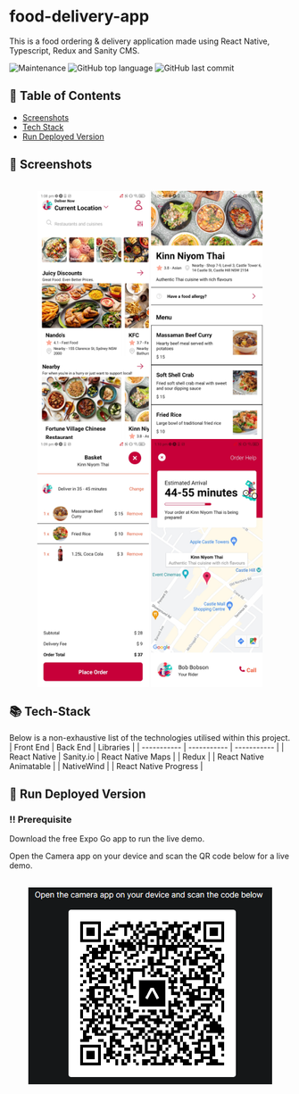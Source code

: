 # food-delivery-app
This is a food ordering &amp; delivery application made using React Native, Typescript, Redux and Sanity CMS.

![Maintenance](https://img.shields.io/maintenance/yes/2023)
![GitHub top language](https://img.shields.io/github/languages/top/m-foskett/food-delivery-app)
![GitHub last commit](https://img.shields.io/github/last-commit/m-foskett/food-delivery-app)

## :scroll: Table of Contents
- [Screenshots](#iphone-screenshots)
- [Tech Stack](#books-tech-stack)
- [Run Deployed Version](#running-run-deployed-version)

## :iphone: Screenshots
<div style="display: inline_block" align="center"><br>
 <img align="center" alt="Home Screen"  width="200" src="/assets/home_screen.jpg">
 <img align="center" alt="Restaurant Screen"  width="200" src="/assets/restaurant_screen.jpg">
 <img align="center" alt="Basket Screen"  width="200" src="/assets/basket_screen.jpg">
 <img align="center" alt="Delivery Screen"  width="200" src="/assets/delivery_screen.jpg">
</div>

## :books: Tech-Stack
Below is a non-exhaustive list of the technologies utilised within this project.
| Front End | Back End | Libraries |
| ----------- | ----------- | ----------- | 
| React Native | Sanity.io | React Native Maps |
| Redux |             | React Native Animatable |
| NativeWind |             | React Native Progress |

## :running: Run Deployed Version
### :bangbang: Prerequisite
Download the free Expo Go app to run the live demo.

Open the Camera app on your device and scan the QR code below for a live demo.

<div style="display: inline_block" align="center"><br>
 <img align="center" alt="QR Code" src="/assets/qr_code.PNG">
</div>
